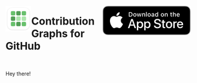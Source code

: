 <a href="https://apps.apple.com/app/id1537192731"><img align="left" src=".assets/app-icon-rounded.png" width="70" alt="Contribution Graphs for GitHub"></a>
<a href="https://apps.apple.com/app/id1537192731"><img align="right" src=".assets/app-store-badge.svg" alt="Contribution Graphs for GitHub"></a>

# Contribution Graphs for GitHub

<br>

Hey there!
